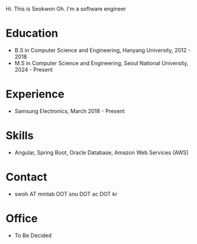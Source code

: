 Hi. This is Seokwon Oh. I'm a software engineer

# Education

- B.S in Computer Science and Engineering, Hanyang University, 2012 - 2018
- M.S in Computer Science and Engineering, Seoul National University, 2024 - Present

# Experience

- Samsung Electronics, March 2018 - Present

# Skills

- Angular, Spring Boot, Oracle Database, Amazon Web Services (AWS)

# Contact

- swoh AT mmlab DOT snu DOT ac DOT kr

# Office

- To Be Decided
